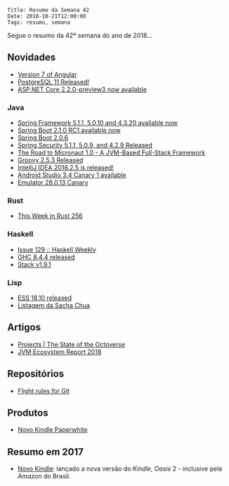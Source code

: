     Title: Resumo da Semana 42
    Date: 2018-10-21T12:00:00
    Tags: resumo, semana

Segue o resumo da 42º semana do ano de 2018...

<!-- more -->

## Novidades

* [Version 7 of Angular](https://blog.angular.io/version-7-of-angular-cli-prompts-virtual-scroll-drag-and-drop-and-more-c594e22e7b8c "Post sobre Version 7 of Angular")
* [PostgreSQL 11 Released!](https://www.postgresql.org/about/news/1894 "Post sobre PostgreSQL 11 Released!")
* [ASP.NET Core 2.2.0-preview3 now available](https://blogs.msdn.microsoft.com/webdev/2018/10/17/asp-net-core-2-2-0-preview3-now-available "Post sobre ASP.NET Core 2.2.0-preview3 now available")

### Java

* [Spring Framework 5.1.1, 5.0.10 and 4.3.20 available now](https://spring.io/blog/2018/10/15/spring-framework-5-1-1-5-0-10-and-4-3-20-available-now "Post sobre Spring Framework 5.1.1, 5.0.10 and 4.3.20 available now")
* [Spring Boot 2.1.0 RC1 available now](https://spring.io/blog/2018/10/17/spring-boot-2-1-0-rc1-available-now "Post sobre Spring Boot 2.1.0 RC1 available now")
* [Spring Boot 2.0.6](https://spring.io/blog/2018/10/16/spring-boot-2-0-6 "Post sobre Spring Boot 2.0.6")
* [Spring Security 5.1.1, 5.0.9, and 4.2.9 Released](https://spring.io/blog/2018/10/16/spring-security-5-1-1-5-0-9-and-4-2-9-released "Post sobre Spring Security 5.1.1, 5.0.9, and 4.2.9 Released")
* [The Road to Micronaut 1.0 - A JVM-Based Full-Stack Framework](https://www.infoq.com/news/2018/10/the-road-to-micronaut-1.0 "Post sobre The Road to Micronaut 1.0 - A JVM-Based Full-Stack Framework")
* [Groovy 2.5.3 Released](https://blogs.apache.org/groovy/entry/groovy-2-5-3-released "Post sobre Groovy 2.5.3 Released")
* [IntelliJ IDEA 2018.2.5 is released!](https://blog.jetbrains.com/idea/2018/10/intellij-idea-2018-2-5-is-released "Post sobre IntelliJ IDEA 2018.2.5 is released!")
* [Android Studio 3.4 Canary 1 available](https://androidstudio.googleblog.com/2018/10/android-studio-34-canary-1-available.html "Post sobre Android Studio 3.4 Canary 1 available")
* [Emulator 28.0.13 Canary](https://androidstudio.googleblog.com/2018/10/emulator-28013-canary.html "Post sobre Emulator 28.0.13 Canary")

### Rust

* [This Week in Rust 256](https://this-week-in-rust.org/blog/2018/10/16/this-week-in-rust-256 "Post sobre This Week in Rust 256")

### Haskell

* [Issue 129 :: Haskell Weekly](https://haskellweekly.news/issues/129.html "Post sobre Issue 129 :: Haskell Weekly")
* [GHC 8.4.4 released](https://ghc.haskell.org/trac/ghc/blog/ghc-8.4.4-released "Post sobre GHC 8.4.4 released")
* [Stack v1.9.1](https://github.com/commercialhaskell/stack/releases/tag/v1.9.1 "Post sobre Stack v1.9.1")

### Lisp

* [ESS 18.10 released](https://stat.ethz.ch/pipermail/ess-help/2018-October/011436.html "Post sobre ESS 18.10 released")
* [Listagem da Sacha Chua](http://sachachua.com/blog/category/emacs-news "Post sobre Listagem da Sacha Chua")

## Artigos

* [Projects | The State of the Octoverse](https://octoverse.github.com/projects "Artigo sobre Projects | The State of the Octoverse")
* [JVM Ecosystem Report 2018](https://snyk.io/blog/jvm-ecosystem-report-2018 "Artigo sobre JVM Ecosystem Report 2018")

## Repositórios

* [Flight rules for Git](https://github.com/k88hudson/git-flight-rules "Repositório sobre Flight rules for Git")

## Produtos

* [Novo Kindle Paperwhite](https://www.amazon.com/dp/B07CXG6C9W/ref=fs_ods_fs_eink_me "Produto sobre Novo Kindle Paperwhite")

## Resumo em 2017

* [Novo Kindle](https://www.amazon.com/dp/B06XD5YCKX/ref=nav_shopall_ods_gno_erd_cg?pf_rd_p=4eeb2af8-4cd3-4b93-b7fc-f8e6e1aa949c&pf_rd_s=nav-sa-kindle-reader&pf_rd_t=4201&pf_rd_i=navbar-4201&pf_rd_m=ATVPDKIKX0DER&pf_rd_r=HTYA82YXNN3Z5W22H7CJ "Página do Kindle Oasis 2"): lançado a nova versão do _Kindle_, _Oasis_ 2 - inclusive pela _Amazon_ do Brasil.
